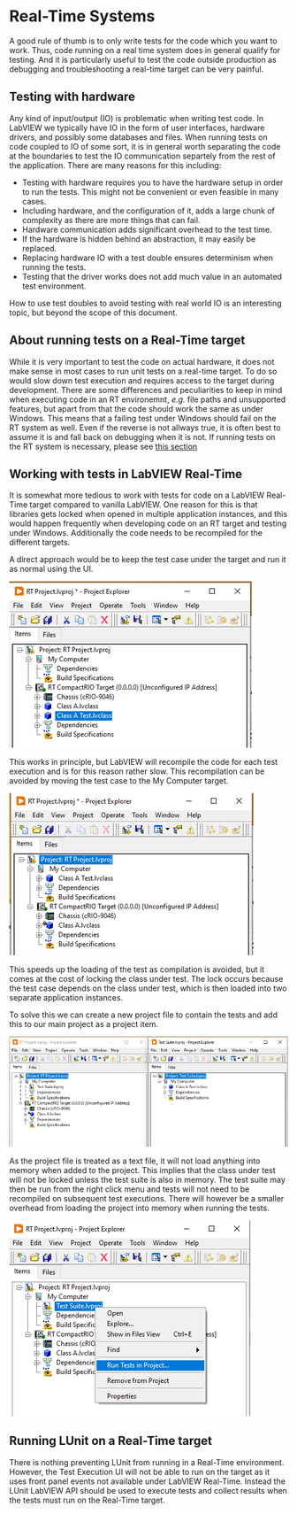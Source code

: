 # Real-Time Systems

A good rule of thumb is to only write tests for the code which you want to work.
Thus, code running on a real time system does in general qualify for testing.
And it is particularly useful to test the code outside production as debugging and troubleshooting a real-time target can be very painful.

## Testing with hardware

Any kind of input/output (IO) is problematic when writing test code. 
In LabVIEW we typically have IO in the form of user interfaces, hardware drivers, and possibly some databases and files.
When running tests on code coupled to IO of some sort, it is in general worth separating the code at the boundaries to test the IO communication separtely from the rest of the application.
There are many reasons for this including:

- Testing with hardware requires you to have the hardware setup in order to run the tests. This might not be convenient or even feasible in many cases.
- Including hardware, and the configuration of it, adds a large chunk of complexity as there are more things that can fail.
- Hardware communication adds significant overhead to the test time.
- If the hardware is hidden behind an abstraction, it may easily be replaced. 
- Replacing hardware IO with a test double ensures determinism when running the tests.
- Testing that the driver works does not add much value in an automated test environment.

How to use test doubles to avoid testing with real world IO is an interesting topic, but beyond the scope of this document. 

## About running tests on a Real-Time target

While it is very important to test the code on actual hardware, it does not make sense in most cases to run unit tests on a real-time target. 
To do so would slow down test execution and requires access to the target during development.
There are some differences and peculiarities to keep in mind when executing code in an RT environemnt, *e.g.* file paths and unsupported features, but apart from that the code should work the same as under Windows.
This means that a failing test under Windows should fail on the RT system as well. 
Even if the reverse is not allways true, it is often best to assume it is and fall back on debugging when it is not.
If running tests on the RT system is necessary, please see [this section](#running-lunit-on-a-real-time-target)

## Working with tests in LabVIEW Real-Time

It is somewhat more tedious to work with tests for code on a LabVIEW Real-Time target compared to vanilla LabVIEW.
One reason for this is that libraries gets locked when opened in multiple application instances, and this would happen frequently when developing code on an RT target and testing under Windows.
Additionally the code needs to be recompiled  for the different targets.

A direct approach would be to keep the test case under the target and run it as normal using the UI.

![Tests located under RT target](img/tests_under_target.png)

This works in principle, but LabVIEW will recompile the code for each test execution and is for this reason rather slow.
This recompilation can be avoided by moving the test case to the My Computer target.

![Tests located under My Computer](img/tests_under_my_computer.png)

This speeds up the loading of the test as compilation is avoided, but it comes at the cost of locking the class under test.
The lock occurs because the test case depends on the class under test, which is then loaded into two separate application instances.

To solve this we can create a new project file to contain the tests and add this to our main project as a project item. 

![Tests located in test suite lvproj](img/tests_in_test_suite_lvproj.png)

As the project file is treated as a text file, it will not load anything into memory when added to the project.
This implies that the class under test will not be locked unless the test suite is also in memory.
The test suite may then be run from the right click menu and tests will not need to be recompiled on subsequent test executions.
There will however be a smaller overhead from loading the project into memory when running the tests.

![Run tests in test suite](img/run_tests_in_suite.png)


## Running LUnit on a Real-Time target

There is nothing preventing LUnit from running in a Real-Time environment.
However, the Test Execution UI will not be able to run on the target as it uses front panel events not available under LabVIEW Real-Time. 
Instead the LUnit LabVIEW API should be used to execute tests and collect results when the tests must run on the Real-Time target.
